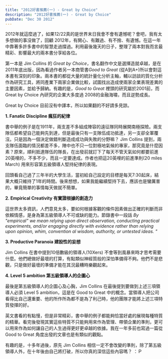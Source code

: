 ```yaml
---
title: "2012好書推薦(一) - Great by Choice"
description: "2012好書推薦(一) - Great by Choice"
pubDate: "Dec 30 2012"
---
```


2012年就這麼過了，如果12/22真的是世界末日我會不會有遺憾呢？會吧，我有太多想做的事沒做了，回顧 2012年，有開心、有難過、有不捨、有遺憾。在這一年中靠著多許多書中的智慧走過撐過。利用最後幾天的日子，整理了兩本對我而言最精彩、影響最大的兩本書分享給各位。

第一本是 Jim Collins 的 _Great by Choice_，書名翻作中文是選擇造就卓越，是在2011年底出版，因為看過作者另一本商管書*Good to Great* (從A到A+)所以會對這本書有深刻的印象。兩本書的都從大量的統計量化分析主軸，輔以訪談的質化分析作為研究工具，將同產業下兩家企業做比較，試圖找出造成使兩家企業表現差異的主要因素，並給予歸納。有趣的是，_Good to Great_ 裡頭的研究屬於2001前，而Great by Choice 內研究的企業大多度過 2008的金融海嘯，而且逆勢成長。

Great by Choice 目前沒有中譯本，所以如果翻的不好請多見諒。

**1\. Fanatic Discipline 瘋狂的紀律**

書中舉的例子是在1911年，兩支差不多組成陣容的遠征隊同時展開南極探險。兩支隊伍都希望自己能夠先到達，但是最後只有一支隊伍成功抵達，另一支卻全軍覆沒。只是因為一個決定做錯判斷造成成功與失敗的分野嘛？ Jim Collins 提到，兩支隊伍面臨的情況都差不多，陣中也不只一位對極地氣候的專家，那究竟是什麼因素？原來，順利抵達隊伍的隊長，在出發前就訂下了每天不管天氣如何都要前進20英哩的，不多不少，而且一定要達成。作者也把這20英哩的前進準則(20 miles March) 用來形容第五級領導人堅持紀律的表現。

回頭看自己過了三年半的大學生活，當初給自己設定的目標是每天7:30起床，結果大概只維持了1年的時間。後來想想，如果我能繼續堅持下去，應該也是蠻厲害的，畢竟簡單的事情每天做就不簡單。

**2\. Empirical Creativity 有實證根據的創造力**

這世界太多資訊，人們意見太多，要如何根據客觀的條件因素做出正確的判斷而非依賴情感，是身為第五級領導人不可或缺的能力。節錄書中一段話 _By "empirical" we mean relying upon direct observation, conducting practical experiments, and/or engaging directly with evidence rather than relying upon opinion, whim, convention al wisdom, authority, or untested ideas. "_

**3\. Productive Paranoia 建設性的妄想**

Jim Collins 在書中提到10倍數級的領導人(10Xers) 不會等到風暴來時才思考需要什麼。他們總做好最壞的打算，有點類似神經質般的深怕準備得不夠。他們不是悲觀，只是做好最壞的準備才能在其況最糟時樂觀起來。

**4\. Level 5 ambition 第五級領導人的企圖心**

最後是第五級領導人的企圖心及心胸，Jim Collins 在最後提到要做到上述三項領導人必須 Level 5 ambition，這是在 Good to Great 中的概念。當領導人把公司看得比自己還重要、他的所作所為都不是為了利己時，他的團隊才能將上述三項特質發揮的好。

英文書看的有點慢，但是非常精彩，書中舉的例子都能夠恰當好處的展現每種特質的精華。看完後發現其實這些特質不只能夠用來作為管理、帶領企業的準則，更可以用來作為如何讓自己的人生過得更好更卓越的依據。我在一年多前也寫過一篇從 Good to Great 角度出發的文章也是有類似的觀點。

有趣的是，十多年過後，原先 Jim Collins 相信一定不會改變的準則，除了第五級領導人外，在十年後由自己將打破，所以你真的深信這些內容嗎？ ：Ｐ
